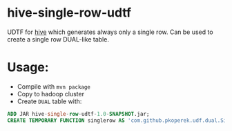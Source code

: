 hive-single-row-udtf
==============

UDTF for [hive]() which generates always only a single row. Can be used to create a single row DUAL-like table.

Usage:
======

 * Compile with `mvn package` 
 * Copy to hadoop cluster
 * Create `DUAL` table with:

```sql
ADD JAR hive-single-row-udtf-1.0-SNAPSHOT.jar;
CREATE TEMPORARY FUNCTION singlerow AS 'com.github.pkoperek.udf.dual.SingleRowUDTF';

```
